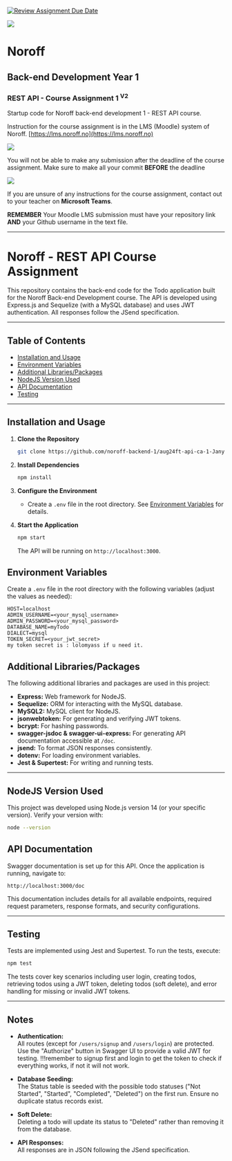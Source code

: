 [![Review Assignment Due Date](https://classroom.github.com/assets/deadline-readme-button-22041afd0340ce965d47ae6ef1cefeee28c7c493a6346c4f15d667ab976d596c.svg)](https://classroom.github.com/a/Kt0kZlq2)

![](http://143.42.108.232/pvt/Noroff-64.png)
# Noroff
## Back-end Development Year 1
### REST API - Course Assignment 1 <sup>V2</sup>

Startup code for Noroff back-end development 1 - REST API course.

Instruction for the course assignment is in the LMS (Moodle) system of Noroff.
[https://lms.noroff.no](https://lms.noroff.no)

![](http://143.42.108.232/pvt/important.png)

You will not be able to make any submission after the deadline of the course assignment. Make sure to make all your commit **BEFORE** the deadline

![](http://143.42.108.232/pvt/help_small.png)

If you are unsure of any instructions for the course assignment, contact out to your teacher on **Microsoft Teams**.

**REMEMBER** Your Moodle LMS submission must have your repository link **AND** your Github username in the text file.

---
# Noroff - REST API Course Assignment

This repository contains the back-end code for the Todo application built for the Noroff Back-end Development course. The API is developed using Express.js and Sequelize (with a MySQL database) and uses JWT authentication. All responses follow the JSend specification.

---

## Table of Contents

- [Installation and Usage](#installation-and-usage)
- [Environment Variables](#environment-variables)
- [Additional Libraries/Packages](#additional-librariespackages)
- [NodeJS Version Used](#nodejs-version-used)
- [API Documentation](#api-documentation)
- [Testing](#testing)

---

## Installation and Usage

1. **Clone the Repository**
   ```bash
   git clone https://github.com/noroff-backend-1/aug24ft-api-ca-1-JanySalinas.git
   ```
2. **Install Dependencies**
   ```bash
   npm install
   ```
3. **Configure the Environment**
   - Create a `.env` file in the root directory. See [Environment Variables](#environment-variables) for details.

4. **Start the Application**
   ```bash
   npm start
   ```
   The API will be running on `http://localhost:3000`.


## Environment Variables

Create a `.env` file in the root directory with the following variables (adjust the values as needed):
```properties
HOST=localhost
ADMIN_USERNAME=<your_mysql_username>
ADMIN_PASSWORD=<your_mysql_password>
DATABASE_NAME=myTodo
DIALECT=mysql
TOKEN_SECRET=<your_jwt_secret>
my token secret is : lolomyass if u need it.
```

## Additional Libraries/Packages

The following additional libraries and packages are used in this project:
- **Express:** Web framework for NodeJS.
- **Sequelize:** ORM for interacting with the MySQL database.
- **MySQL2:** MySQL client for NodeJS.
- **jsonwebtoken:** For generating and verifying JWT tokens.
- **bcrypt:** For hashing passwords.
- **swagger-jsdoc & swagger-ui-express:** For generating API documentation accessible at `/doc`.
- **jsend:** To format JSON responses consistently.
- **dotenv:** For loading environment variables.
- **Jest & Supertest:** For writing and running tests.

---

## NodeJS Version Used

This project was developed using Node.js version 14 (or your specific version). Verify your version with:
```bash
node --version
```


## API Documentation

Swagger documentation is set up for this API. Once the application is running, navigate to:
```
http://localhost:3000/doc
```
This documentation includes details for all available endpoints, required request parameters, response formats, and security configurations.


---

## Testing

Tests are implemented using Jest and Supertest. To run the tests, execute:
```bash
npm test
```
The tests cover key scenarios including user login, creating todos, retrieving todos using a JWT token, deleting todos (soft delete), and error handling for missing or invalid JWT tokens.

---

## Notes

- **Authentication:**  
  All routes (except for `/users/signup` and `/users/login`) are protected. Use the "Authorize" button in Swagger UI to provide a valid JWT for testing.
  !!!remember to signup first and login to get the token to check if everything works, if not it will not work.

- **Database Seeding:**  
  The Status table is seeded with the possible todo statuses ("Not Started", "Started", "Completed", "Deleted") on the first run. Ensure no duplicate status records exist.

- **Soft Delete:**  
  Deleting a todo will update its status to "Deleted" rather than removing it from the database.

- **API Responses:**  
  All responses are in JSON following the JSend specification.
